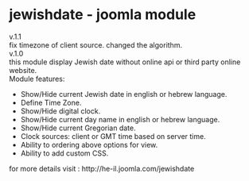 # jewishdate - joomla module
v.1.1  <br>
fix timezone of client source.
changed the algorithm. 
 <br>
v.1.0 <br>
this module display Jewish date without online api or third party online website.<br>
Module features:
<ul>
<li> Show/Hide current Jewish date in english or hebrew language.</li>
<li> Define Time Zone.</li>
<li> Show/Hide digital clock.</li>
<li> Show/Hide current day name in english or hebrew language.</li>
<li> Show/Hide current Gregorian date.</li>
<li> Clock sources: client or GMT time based on server time.</li>
<li> Ability to ordering above options for view.</li>
<li> Ability to add custom CSS.</li>
</ul>
for more details visit : http://he-il.joomla.com/jewishdate
